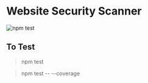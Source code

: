 # Website Security Scanner

![npm test](https://github.com/edwardwall/website-security-scanner/workflows/npm%20test/badge.svg)

## To Test
> npm test

> npm test -- --coverage
